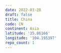 ```yaml
---
date: 2022-03-28
draft: false
title: China
code: CN
continent: Asia
latitude: '35.86166'
longitude: '104.195397'
repo_count: 1
---
```



